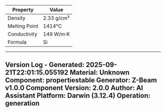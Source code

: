 | Property | Value |
|----------|-------|
| Density | 2.33 g/cm³ |
| Melting Point | 1414°C |
| Conductivity | 149 W/m·K |
| Formula | Si |


---
Version Log - Generated: 2025-09-21T22:01:15.055192
Material: Unknown
Component: propertiestable
Generator: Z-Beam v1.0.0
Component Version: 2.0.0
Author: AI Assistant
Platform: Darwin (3.12.4)
Operation: generation
---